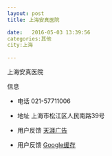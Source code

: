 ```yaml
--- 
layout: post 
title: 上海安真医院

date:   2016-05-03 13:39:56 
categories:其他  
city:上海
  
--- 
```

   
上海安真医院

信息
 - 电话 021-57711006

 - 地址 上海市松江区人民南路39号

 - 用户反馈 [天涯广告](http://bbs.tianya.cn/post-41-751455-1.shtml)

 - 用户反馈 [Google缓存](http://webcache.googleusercontent.com/search?q=cache%3A%2F%2Fbbs.tianya.cn%2Fpost-41-751455-1.shtml&rlz=1C5CHFA_enUS659US659&oq=cache%3A%2F%2Fbbs.tianya.cn%2Fpost-41-751455-1.shtml&aqs=chrome..69i57j69i58.2326j0j4&sourceid=chrome&ie=UTF-8)


